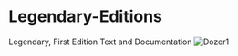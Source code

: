 # Legendary-Editions
Legendary, First Edition Text and Documentation
![Dozer1](https://user-images.githubusercontent.com/35547401/235818982-1a0c20de-059d-40fb-afa4-f7c50cbed224.png)
